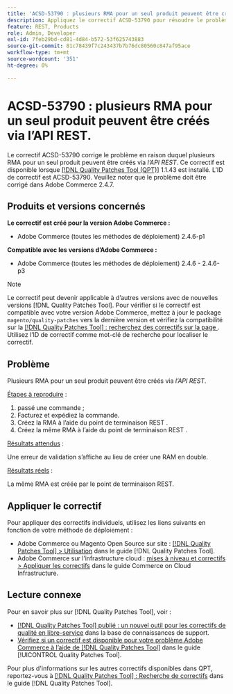 ```yaml
---
title: 'ACSD-53790 : plusieurs RMA pour un seul produit peuvent être créés via l’API REST.'
description: Appliquez le correctif ACSD-53790 pour résoudre le problème Adobe Commerce en raison duquel plusieurs RMA pour un seul produit peuvent être créées via l’API REST.
feature: REST, Products
role: Admin, Developer
exl-id: 7feb29bd-cd81-4d84-b572-53f625743883
source-git-commit: 81c78439f7c243437b7b76dc80560c847af95ace
workflow-type: tm+mt
source-wordcount: '351'
ht-degree: 0%

---
```


# ACSD-53790 : plusieurs RMA pour un seul produit peuvent être créés via l’API REST.

Le correctif ACSD-53790 corrige le problème en raison duquel plusieurs RMA pour un seul produit peuvent être créés via *l’API REST*. Ce correctif est disponible lorsque [[!DNL Quality Patches Tool (QPT)]](https://experienceleague.adobe.com/en/docs/commerce-knowledge-base/kb/announcements/commerce-announcements/magento-quality-patches-released-new-tool-to-self-serve-quality-patches) 1.1.43 est installé. L’ID de correctif est ACSD-53790. Veuillez noter que le problème doit être corrigé dans Adobe Commerce 2.4.7.

## Produits et versions concernés

**Le correctif est créé pour la version Adobe Commerce :**

* Adobe Commerce (toutes les méthodes de déploiement) 2.4.6-p1

**Compatible avec les versions d’Adobe Commerce :**

* Adobe Commerce (toutes les méthodes de déploiement) 2.4.6 - 2.4.6-p3

>[!NOTE]
>
>Le correctif peut devenir applicable à d’autres versions avec de nouvelles versions [!DNL Quality Patches Tool]. Pour vérifier si le correctif est compatible avec votre version Adobe Commerce, mettez à jour le package `magento/quality-patches` vers la dernière version et vérifiez la compatibilité sur la [[!DNL Quality Patches Tool] : recherchez des correctifs sur la page ](https://experienceleague.adobe.com/tools/commerce-quality-patches/index.html). Utilisez l’ID de correctif comme mot-clé de recherche pour localiser le correctif.

## Problème

Plusieurs RMA pour un seul produit peuvent être créés via *l’API REST*.

<u>Étapes à reproduire</u> :

1. passé une commande ;
1. Facturez et expédiez la commande.
1. Créez la RMA à l’aide du point de terminaison REST .
1. Créez la même RMA à l’aide du point de terminaison REST .

<u>Résultats attendus</u> :

Une erreur de validation s’affiche au lieu de créer une RAM en double.

<u>Résultats réels</u> :

La même RMA est créée par le point de terminaison REST.

## Appliquer le correctif

Pour appliquer des correctifs individuels, utilisez les liens suivants en fonction de votre méthode de déploiement :

* Adobe Commerce ou Magento Open Source sur site : [[!DNL Quality Patches Tool] > Utilisation](/help/tools/quality-patches-tool/usage.md) dans le guide [!DNL Quality Patches Tool].
* Adobe Commerce sur l’infrastructure cloud : [mises à niveau et correctifs > Appliquer les correctifs](https://experienceleague.adobe.com/docs/commerce-cloud-service/user-guide/develop/upgrade/apply-patches.html) dans le guide Commerce on Cloud Infrastructure.

## Lecture connexe

Pour en savoir plus sur [!DNL Quality Patches Tool], voir :

* [[!DNL Quality Patches Tool] publié : un nouvel outil pour les correctifs de qualité en libre-service](https://experienceleague.adobe.com/en/docs/commerce-knowledge-base/kb/announcements/commerce-announcements/magento-quality-patches-released-new-tool-to-self-serve-quality-patches) dans la base de connaissances de support.
* [Vérifiez si un correctif est disponible pour votre problème Adobe Commerce à l’aide de  [!DNL Quality Patches Tool]](/help/tools/quality-patches-tool/patches-available-in-qpt/check-patch-for-magento-issue-with-magento-quality-patches.md) dans le guide [!UICONTROL Quality Patches Tool].


Pour plus d&#39;informations sur les autres correctifs disponibles dans QPT, reportez-vous à [[!DNL Quality Patches Tool] : Recherche de correctifs](https://experienceleague.adobe.com/tools/commerce-quality-patches/index.html) dans le guide [!DNL Quality Patches Tool].
